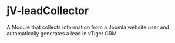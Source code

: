jV-leadCollector
================

A Module that collects information from a Joomla website user and automatically generates a lead in vTiger CRM
